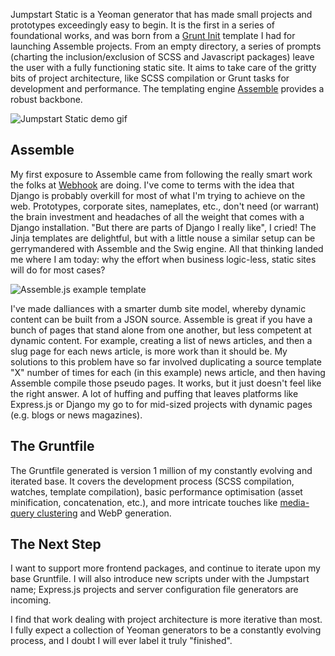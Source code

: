 Jumpstart Static is a Yeoman generator that has made small projects and prototypes exceedingly easy to begin. It is the first in a series of foundational works, and was born from a [Grunt Init](http://gruntjs.com/project-scaffolding) template I had for launching Assemble projects. From an empty directory, a series of prompts (charting the inclusion/exclusion of SCSS and Javascript packages) leave the user with a fully functioning static site. It aims to take care of the gritty bits of project architecture, like SCSS compilation or Grunt tasks for development and performance. The templating engine [Assemble](http://assemble.io/) provides a robust backbone.

<img src="/static/images/uploads/jumpstart-static/jumpstart-static.gif" alt="Jumpstart Static demo gif">

## Assemble
My first exposure to Assemble came from following the really smart work the folks at [Webhook](http://www.webhook.com/) are doing. I've come to terms with the idea that Django is probably overkill for most of what I'm trying to achieve on the web. Prototypes, corporate sites, nameplates, etc., don't need (or warrant) the brain investment and headaches of all the weight that comes with a Django installation. "But there are parts of Django I really like", I cried! The Jinja templates are delightful, but with a little nouse a similar setup can be gerrymandered with Assemble and the Swig engine. All that thinking landed me where I am today: why the effort when business logic-less, static sites will do for most cases?

<img src="/static/images/uploads/jumpstart-static/assemble-example.jpg" alt="Assemble.js example template">

I've made dalliances with a smarter dumb site model, whereby dynamic content can be built from a JSON source. Assemble is great if you have a bunch of pages that stand alone from one another, but less competent at dynamic content. For example, creating a list of news articles, and then a slug page for each news article, is more work than it should be. My solutions to this problem have so far involved duplicating a source template "X" number of times for each (in this example) news article, and then having Assemble compile those pseudo pages. It works, but it just doesn't feel like the right answer. A lot of huffing and puffing that leaves platforms like Express.js or Django my go to for mid-sized projects with dynamic pages (e.g. blogs or news magazines).

## The Gruntfile
The Gruntfile generated is version 1 million of my constantly evolving and iterated base. It covers the development process (SCSS compilation, watches, template compilation), basic performance optimisation (asset minification, concatenation, etc.), and more intricate touches like [media-query clustering](https://www.npmjs.com/package/grunt-combine-media-queries) and WebP generation.

## The Next Step
I want to support more frontend packages, and continue to iterate upon my base Gruntfile. I will also introduce new scripts under with the Jumpstart name; Express.js projects and server configuration file generators are incoming.

I find that work dealing with project architecture is more iterative than most. I fully expect a collection of Yeoman generators to be a constantly evolving process, and I doubt I will ever label it truly "finished".